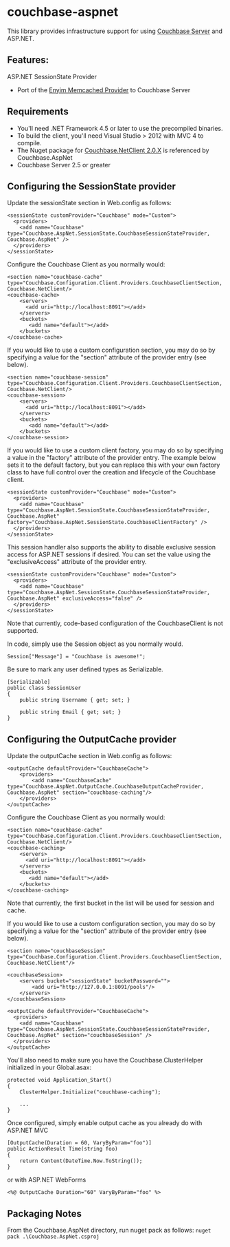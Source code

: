 couchbase-aspnet
================

This library provides infrastructure support for using [Couchbase Server](http://couchbase.com) and ASP.NET.

## Features:

ASP.NET SessionState Provider

* Port of the [Enyim Memcached Provider](https://github.com/enyim/memcached-providers) to Couchbase Server

## Requirements

* You'll need .NET Framework 4.5 or later to use the precompiled binaries. 
* To build the client, you'll need Visual Studio > 2012 with MVC 4 to compile.
* The Nuget package for [Couchbase.NetClient 2.0.X](http://nuget.org/packages/CouchbaseNetClient) is referenced by Couchbase.AspNet
* Couchbase Server 2.5 or greater

## Configuring the SessionState provider

Update the sessionState section in Web.config as follows:

    <sessionState customProvider="Couchbase" mode="Custom">
      <providers>
        <add name="Couchbase" type="Couchbase.AspNet.SessionState.CouchbaseSessionStateProvider, Couchbase.AspNet" />
      </providers>
    </sessionState>
		
Configure the Couchbase Client as you normally would:

    <section name="couchbase-cache" type="Couchbase.Configuration.Client.Providers.CouchbaseClientSection, 	Couchbase.NetClient/>
    <couchbase-cache>
        <servers>
          <add uri="http://localhost:8091"></add>
        </servers>
        <buckets>
           <add name="default"></add>
        </buckets>
    </couchbase-cache>
    
If you would like to use a custom configuration section, you may do so by specifying a value for the "section" attribute of the provider entry (see below).

    <section name="couchbase-session" type="Couchbase.Configuration.Client.Providers.CouchbaseClientSection, 	Couchbase.NetClient/>
    <couchbase-session>
        <servers>
          <add uri="http://localhost:8091"></add>
        </servers>
        <buckets>
           <add name="default"></add>
        </buckets>
    </couchbase-session>
    

If you would like to use a custom client factory, you may do so by specifying a value in the "factory" attribute of the provider entry. The example below sets it to the default factory, but you can replace this with your own factory class to have full control over the creation and lifecycle of the Couchbase client.

    <sessionState customProvider="Couchbase" mode="Custom">
      <providers>
        <add name="Couchbase" type="Couchbase.AspNet.SessionState.CouchbaseSessionStateProvider, Couchbase.AspNet" factory="Couchbase.AspNet.SessionState.CouchbaseClientFactory" />
      </providers>
    </sessionState>

This session handler also supports the ability to disable exclusive session access for ASP.NET sessions if desired. You can set the value using the "exclusiveAccess" attribute of the provider entry.

    <sessionState customProvider="Couchbase" mode="Custom">
      <providers>
        <add name="Couchbase" type="Couchbase.AspNet.SessionState.CouchbaseSessionStateProvider, Couchbase.AspNet" exclusiveAccess="false" />
      </providers>
    </sessionState>
	
Note that currently, code-based configuration of the CouchbaseClient is not supported.

In code, simply use the Session object as you normally would.

	Session["Message"] = "Couchbase is awesome!";

Be sure to mark any user defined types as Serializable.

	[Serializable]
	public class SessionUser 
	{
		public string Username { get; set; }

		public string Email { get; set; }
	}

## Configuring the OutputCache provider

Update the outputCache section in Web.config as follows:

    <outputCache defaultProvider="CouchbaseCache">
		<providers>
			<add name="CouchbaseCache" type="Couchbase.AspNet.OutputCache.CouchbaseOutputCacheProvider, Couchbase.AspNet" section="couchbase-caching"/>
		</providers>
    </outputCache>

Configure the Couchbase Client as you normally would:

    <section name="couchbase-cache" type="Couchbase.Configuration.Client.Providers.CouchbaseClientSection, Couchbase.NetClient/>
    <couchbase-caching>
        <servers>
          <add uri="http://localhost:8091"></add>
        </servers>
        <buckets>
           <add name="default"></add>
        </buckets>
    </couchbase-caching>

Note that currently, the first bucket in the list will be used for session and cache.

If you would like to use a custom configuration section, you may do so by specifying a value for the "section" attribute of the provider entry (see below).

    <section name="couchbaseSession" type="Couchbase.Configuration.Client.Providers.CouchbaseClientSection, Couchbase.NetClient"/>

	<couchbaseSession>
		<servers bucket="sessionState" bucketPassword="">
			<add uri="http://127.0.0.1:8091/pools"/>
		</servers>
	</couchbaseSession>

    <outputCache defaultProvider="CouchbaseCache">
      <providers>
        <add name="Couchbase" type="Couchbase.AspNet.SessionState.CouchbaseSessionStateProvider, Couchbase.AspNet" section="couchbaseSession" />
      </providers>
    </outputCache>
    
You'll also need to make sure you have the Couchbase.ClusterHelper initialized in your Global.asax:

    protected void Application_Start()
    {
    	ClusterHelper.Initialize("couchbase-caching");
    	
    	...
    }

Once configured, simply enable output cache as you already do with ASP.NET MVC

    [OutputCache(Duration = 60, VaryByParam="foo")]
    public ActionResult Time(string foo)
    {
    	return Content(DateTime.Now.ToString());
    }

or with ASP.NET WebForms

    <%@ OutputCache Duration="60" VaryByParam="foo" %>

## Packaging Notes
From the Couchbase.AspNet directory, run nuget pack as follows:
`nuget pack .\Couchbase.AspNet.csproj`

